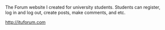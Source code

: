The Forum website I created for university students. Students can register, log in and log out, create posts, make comments, and etc.

http://ituforum.com
